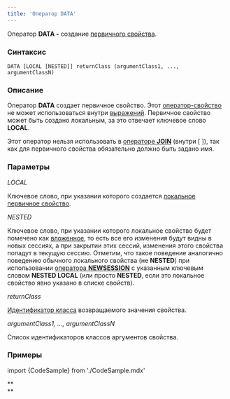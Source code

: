 ```yaml
---
title: 'Оператор DATA'
---
```


Оператор **DATA -** создание [первичного свойства](Data_properties_DATA_.md).

### Синтаксис

    DATA [LOCAL [NESTED]] returnClass (argumentClass1, ..., argumentClassN)

### Описание

Оператор **DATA** создает первичное свойство. Этот [оператор-свойство](Operators.md) не может использоваться внутри [выражений](Expression.md). Первичное свойство может быть создано локальным, за это отвечает ключевое слово **LOCAL**. 

Этот оператор нельзя использовать в [операторе **JOIN**](JOIN_operator.md) (внутри \[ \]), так как для первичного свойства обязательно должно быть задано имя.

### Параметры

*LOCAL*

Ключевое слово, при указании которого создается [локальное первичное свойство](Data_properties_DATA_.md#Сессионныепервичныесвойства-broken). 

*NESTED*

Ключевое слово, при указании которого локальное свойство будет помечено как [вложенное](Session_management.md), то есть все его изменения будут видны в новых сессиях, а при закрытии этих сессий, изменения этого свойства попадут в текущую сессию. Отметим, что такое поведение аналогично поведению обычного локального свойства (не **NESTED**) при использовании [оператора **NEWSESSION**](NEWSESSION_operator.md) с указанным ключевым словом **NESTED LOCAL** (или просто **NESTED**, если это локальное свойство явно указано в списке свойств).

*returnClass*

[Идентификатор класса](IDs.md#classid-broken) возвращаемого значения свойства. 

*argumentClass1, ..., argumentClassN*

Список идентификаторов классов аргументов свойства. 

### Примеры


import {CodeSample} from './CodeSample.mdx'

<CodeSample url="https://ru-documentation.lsfusion.org/sample?file=OperatorPropertySample&block=data"/>

**  
**
